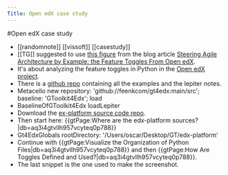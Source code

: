 ---Title: Open edX case study---#Open edX case study- [[randomnote]] [[vissoft]] [[casestudy]]- [[TG]] suggested to use [this figure](https://lepiter.io/feenk/steering-agile-architecture-by-example--th-e2p6aps2brbby94deek31xqxh/attachments/bo6wwplvc3aos7iz21hqoed73/gtr-edx-dependencies-source.png) from the blog article [Steering Agile Architecture by Example: the Feature Toggles From Open edX](https://lepiter.io/feenk/steering-agile-architecture-by-example--th-e2p6aps2brbby94deek31xqxh/).- It's about analyzing the feature toggles in Python in the [Open edX project](https://github.com/openedx).- There is a [github repo](https://github.com/feenkcom/gt4edx) containing all the examples and the lepiter notes.- Metacello new
	repository: 'github://feenkcom/gt4edx:main/src';
	baseline: 'GToolkit4Edx';
	load- BaselineOfGToolkit4Edx loadLepiter- Download the [ex-platform source code repo](https://github.com/openedx/edx-platform).- Then start here: {{gtPage:Where are the edx-platform sources?|db=aq3i4gtvllh957vcyteq0p788}}- Gt4EdxGlobals rootDirectory: '/Users/oscar/Desktop/GT/edx-platform'- Continue with {{gtPage:Visualize the Organization of Python Files|db=aq3i4gtvllh957vcyteq0p788}} and then {{gtPage:How Are Toggles Defined and Used?|db=aq3i4gtvllh957vcyteq0p788}}.- The last snippet is the one used to make the screenshot.